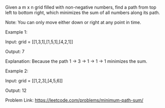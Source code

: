 Given a m x n grid filled with non-negative numbers, find a path from top left to bottom right, which minimizes the sum of all numbers along its path.

Note: You can only move either down or right at any point in time.

Example 1:

Input: grid = [[1,3,1],[1,5,1],[4,2,1]]

Output: 7

Explanation: Because the path 1 → 3 → 1 → 1 → 1 minimizes the sum.

Example 2:

Input: grid = [[1,2,3],[4,5,6]]

Output: 12

Problem Link: https://leetcode.com/problems/minimum-path-sum/
 
